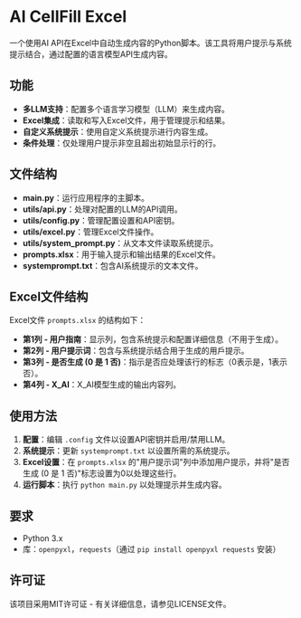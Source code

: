 # AI CellFill Excel

一个使用AI API在Excel中自动生成内容的Python脚本。该工具将用户提示与系统提示结合，通过配置的语言模型API生成内容。

## 功能

- **多LLM支持**：配置多个语言学习模型（LLM）来生成内容。
- **Excel集成**：读取和写入Excel文件，用于管理提示和结果。
- **自定义系统提示**：使用自定义系统提示进行内容生成。
- **条件处理**：仅处理用户提示非空且超出初始显示行的行。

## 文件结构

- **main.py**：运行应用程序的主脚本。
- **utils/api.py**：处理对配置的LLM的API调用。
- **utils/config.py**：管理配置设置和API密钥。
- **utils/excel.py**：管理Excel文件操作。
- **utils/system_prompt.py**：从文本文件读取系统提示。
- **prompts.xlsx**：用于输入提示和输出结果的Excel文件。
- **systemprompt.txt**：包含AI系统提示的文本文件。

## Excel文件结构

Excel文件 `prompts.xlsx` 的结构如下：
- **第1列 - 用户指南**：显示列，包含系统提示和配置详细信息（不用于生成）。
- **第2列 - 用户提示词**：包含与系统提示结合用于生成的用戶提示。
- **第3列 - 是否生成 (0 是 1 否)**：指示是否应处理该行的标志（0表示是，1表示否）。
- **第4列 - X_AI**：X_AI模型生成的输出内容列。

## 使用方法

1. **配置**：编辑 `.config` 文件以设置API密钥并启用/禁用LLM。
2. **系统提示**：更新 `systemprompt.txt` 以设置所需的系统提示。
3. **Excel设置**：在 `prompts.xlsx` 的"用户提示词"列中添加用户提示，并将"是否生成 (0 是 1 否)"标志设置为0以处理这些行。
4. **运行脚本**：执行 `python main.py` 以处理提示并生成内容。

## 要求

- Python 3.x
- 库：`openpyxl`，`requests`（通过 `pip install openpyxl requests` 安装）

## 许可证

该项目采用MIT许可证 - 有关详细信息，请参见LICENSE文件。
